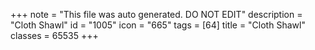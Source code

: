 +++
note = "This file was auto generated. DO NOT EDIT"
description = "Cloth Shawl"
id = "1005"
icon = "665"
tags = [64]
title = "Cloth Shawl"
classes = 65535
+++
